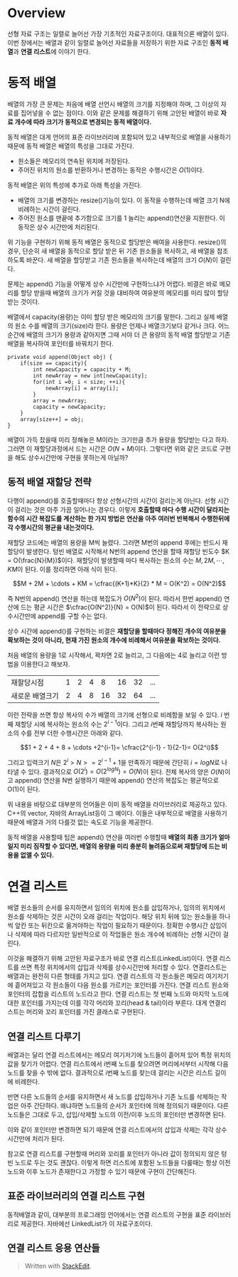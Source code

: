 # Overview

선형 자료 구조는 일렬로 늘어선 가장 기초적인 자료구조이다. 대표적으론 배열이 있다. 이번 장에서는 배열과 같이 일렬로 늘어선 자료들을 저장하기 위한 자료 구조인 **동적 배열**과 **연결 리스트**에 이야기 한다.

# 동적 배열

배열의 가장 큰 문제는 처음에 배열 선언시 배열의 크기를 지정해야 하며, 그 이상의 자료를 집어넣을 수 없는 점이다. 이와 같은 문제를 해결하기 위해 고안된 배열이 바로 **자료 개수에 따라 크기가 동적으로 변경되는 동적 배열이다.**  

동적 배열은 대게 언어의 표준 라이브러리에 포함되어 있고 내부적으로 배열을 사용하기 때문에 동적 배열은 배열의 특성을 그대로 가진다. 

* 원소들은 메모리의 연속된 위치에 저장된다.
* 주어진 위치의 원소를 반환하거나 변경하는 동작은 수행시간은 $O(1)$이다.

동적 배열은 위의 특성에 추가로 아래 특성을 가진다. 

* 배열의 크기를 변경하는 resize()기능이 있다. 이 동작을 수행하는데 배열 크기 N에 비례하는 시간이 걸린다.
* 주어진 원소를 맨끝에 추가함으로 크기를 1 늘리는 append()연산을 지원한다. 이 동작은 상수 시간만에 처리된다. 

위 기능을 구현하기 위해 동적 배열은 동적으로 할당받은 배여을 사용한다. resize()의 경우, 단순히 새 배열을 동적으로 할당 받은 뒤 기존 원소들을 복사하고, 새 배열을 참조하도록 바꾼다. 새 배열을 할당받고 기존 원소들을 복사하는데 배열의 크기 $O(N)$이 걸린다. 

문제는 append() 기능을 어떻게 상수 시간만에 구현하느냐가 어렵다. 비결은 바로 메모리를 할당 받을때 배열의 크기가 커질 것을 대비하여 여유분의 메모리를 미리 많이 할당받는 것이다.

배열에서 capacity(용량)는 이미 할당 받은 메모리의 크기를 말한다. 그리고 실제 배열의 원소 수를 배열의 크기(size)라 한다. 용량은 언제나 배열크기보다 같거나 크다. 어느 순간에 배열의 크기가 용량과 같아지면 그때 서야 더 큰 용량의 동적 배열 할당받고 기존 배열을 복사하여 포인터를 바꿔치기 한다. 

```
private void append(Object obj) {
	if(size == capacity){
		int newCapacity = capacity + M;
		int newArray = new int[newCapacity];
		for(int i =0; i < size; ++i){
			newArray[i] = array[i];
		}
		array = newArray;
		capacity = newCapacity;
	}
	array[size++] = obj;
}
```

배열이 가득 찼을때 미리 정해놓은 M이라는 크기만큼 추가 용량을 할당받는 다고 하자. 그러면 이 재할당과정에서 드는 시간은 $O(N+M)$이다. 그렇다면 위와 같은 코드로 구현을 해도 상수시간만에 구현을 못하는게 아닐까?

## 동적 배열 재할당 전략

다행이 append()를 호출할때마다 항상 선형시간의 시간이 걸리는게 아닌다. 선형 시간이 걸리는 것은 아주 가끔 일어나는 경우다. 이렇게 **호출할때 마다 수행 시간이 달라지는 함수의 시간 복잡도를 계산하는 한 가지 방법은 연산을 아주 여러번 반복해서 수행한뒤에 각 수행시간의 평균을 내는것이다.** 

재할당 코드에는 배열의 용량을 M씩 늘렸다. 그러면 M번의 append 후에는 반드시 재할당이 발생한다. 텅빈 배열로 시작해서 N번의 append 연산을 할때 재할당 빈도수 $K = O(\frac{N}{M})$이다. 재할당이 발생할때 마다 복사하는 원소의 수는 $M, 2M, \cdots, KM$이 된다. 이를 정리하면 아래 식이 된다.

$$M + 2M + \cdots + KM = \cfrac{(K+1)*K}{2} * M = O(K^2) = O(N^2)$$

즉 N번의 append() 연산을 하는데 복잡도가 $O(N^2)$이 된다. 따라서 한번 append() 연산에 드는 평균 시간은 $\cfrac{O(N^2)}{N} = O(N)$이 된다. 따라서 이 전략으로 상수시간만에 append를 구할 수는 없다. 

상수 시간에 append()를 구현하는 비결은 **재할당을 할때마다 정해진 개수의 여유분을 확보하는 것이 아니라, 현재 가진 원소의 개수에 비례해서 여유분을 확보하는 것이다.** 

처음 배열의 용량을 1로 시작해서, 꽉차면 2로 늘리고, 그 다음에는 4로 늘리고 이런 방법을 이용한다고 해보자. 

| |  |||||||
|--|--|--|--|--|--|--|--|
| 재할당시점 | 1 |2|4|8|16|32|...|2048|
| 새로운 배열크기  | 2|4|8|16|32|64|...|4096

이런 전략을 쓰면 항상 복사의 수가 배열의 크기에 선형으로 비례함을 보일 수 있다. $i$ 번째 재할당 시에 복사하는 원소의 수는 $2^{i-1}$이다. 그리고 $i$번째 재할당까지 복사하는 원소의 수를 전부 더한 수행시간은 아래와 같다.

$$1 + 2 + 4 + 8 + \cdots +2^{i-1}= \cfrac{2^{i-1} - 1}{2-1}= O(2^i)$$

그리고 입력크기 $N$은 $2^i > N >= 2^{i-1} + 1$을 만족하기 때문에 
간단히 $i = logN$로 나타낼 수 있다. 
결과적으로 $O(2^i) = O(2^{logN}) = O(N)$이 된다. 전체 복사의 양은 $O(N)$이고 append() 연산을 N번 실행하기 때문에 append() 연산의 복잡도는 평균적으로 O(1)이 된다. 

위 내용을 바탕으로 대부분의 언어들은 이미 동적 배열을 라이브러리로 제공하고 있다. C++의 vector, 자바의 ArrayList등이 그 예이다. 이들은 내부적으로 배열을 사용하기 때문에 배열과 거의 다를것 없는 속도로 기능을 제공한다. 

동적 배열을 사용할때 팁은 append() 연산을 여러번 수행할때 **배열의 최종 크기가 얼마일지 미리 짐작할 수 있다면, 배열의 용량을 미리 충분히 늘려둠으로써 재할당에 드는 비용을 없앨 수 있다.** 

# 연결 리스트

배열 원소들의 순서를 유지하면서 임의의 위치에 원소를 삽입하거나, 임의의 위치에서 원소를 삭제하는 것은 시간이 오래 걸리는 작업이다. 해당 위치 뒤에 있는 원소들을 하나씩 앞칸 또는 뒤칸으로 옮겨야하는 작업이 필요하기 때문이다. 정확한 수행시간 삽입이나 삭제에 따라 다르지만 일반적으로 이 작업들은 원소 개수에 비례하는 선형 시간이 걸린다. 

이것을 해결하기 위해 고안된 자료구조가 바로 연결 리스트(LinkedList)이다. 연결 리스트를 쓰면 특정 위치에서의 삽입과 삭제를 상수시간만에 처리할 수 있다. 연결리스트는 배열과는 완전히 다른 형태를 가지고 있다. 연결 리스트의 각 원소들은 메모리 여기저기에 흩어져있고 각 원소들이 다음 원소를 가르키는 포인터를 가진다.
연결 리스트 원소와 포인터의 잡합을 리스트의 노드라고 한다. 연결 리스트는 첫 번째 노드와 마지막 노드에 대한 포인터를 가지는데 이를 각각 머리와 꼬리(head & tail)이라 부른다. 대게 연결리스트는 머리와 꼬리 포인터를 가진 클래스로 구현된다.


## 연결 리스트 다루기

배열과는 달리 연결 리스트에서는 메모리 여기저기에 노드들이 흩어져 있어 특정 위치의 값을 찾기가 어렵다. 연결 리스트에서 i번째 노드를 찾으려면 머리에서부터 시작해 다음 노드를 찾을 수 밖에 없다. 결과적으로 i번째 노드를 찾는데 걸리는 시간은 리스트 길이에 비례한다. 

반면 다른 노드들의 순서를 유지하면서 새 노드를 삽입하거나 기존 노드를 삭제하는 작업은 아주 간단하다. 왜냐하면 노드들의 순서가 포인터에 의해 정의되기 때문이다. 다른 노드들은 그대로 두고, 삽입/삭제할 노드의 이전/이후 노드의 포인터만 변경하면 된다. 

이와 같이 포인터만 변경하면 되기 때문에 연결 리스트에서의 삽입과 삭제는 각각 상수 시간만에 처리가 된다. 

참고로 연결 리스트를 구현할때 머리와 꼬리를 포인터가 아니라 값이 정의되지 않은 텅 빈 노드로 두는 것도 괜찮다. 이렇게 하면 리스트에 포함된 노드들을 다룰때는 항상 이전 노드와 이후 노드가 존재한다고 가정할 수 있기 때문에 구현이 간단해진다. 

## 표준 라이브러리의 연결 리스트 구현

동적배열과 같이, 대부분의 프로그래밍 언어에서는 연결 리스트의 구현을 표준 라이브러리로 제공한다.  자바에선 LinkedList가 이 자료구조이다. 

## 연결 리스트 응용 연산들

> Written with [StackEdit](https://stackedit.io/).
<!--stackedit_data:
eyJoaXN0b3J5IjpbMTI5MzI4MzQ4NiwtNDgyMjI5OTYxLDIxNj
Y1MTE4NCwtMjE0NTEwNTc4OSwtODk5NDE4NjU5LC0zMjY0MTc0
MjEsMzExMjAxMzk3LC0xNjY5MTU4NTEyLC02NjA2MTgwMjksLT
EzMzgyNjM4NTUsMjk5NzM5NjExLDUwNzgzMzg5OSwxMTg1ODI3
MTksLTE2MDY5Njc4LDMwNjg2MzQ3NywtMjAzNTk3NTc0LDE0NT
AyNzI1NDIsLTEzMzM3Nzg2OTAsNjA0ODU1MzQsLTEwNzI1NzIx
NzZdfQ==
-->